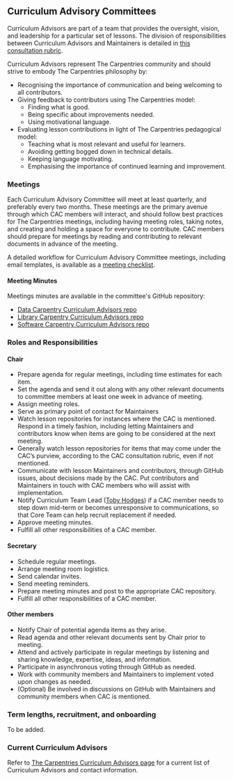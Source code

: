 ## Curriculum Advisory Committees

Curriculum Advisors are part of a team that provides the oversight, vision, and leadership for a particular set of lessons.
The division of responsibilities between Curriculum Advisors and Maintainers is detailed 
in [this consultation rubric](https://docs.carpentries.org/topic_folders/lesson_development/cac-consult-rubric.html).

Curriculum Advisors represent The Carpentries community and should strive to embody The Carpentries philosophy by:

- Recognising the importance of communication and being welcoming to all contributors.
- Giving feedback to contributors using The Carpentries model:
  -  Finding what is good. 
  -  Being specific about improvements needed. 
  -  Using motivational language.
- Evaluating lesson contributions in light of The Carpentries pedagogical model:
  - Teaching what is most relevant and useful for learners.
  - Avoiding getting bogged down in technical details.
  - Keeping language motivating.
  - Emphasising the importance of continued learning and improvement.

### Meetings
Each Curriculum Advisory Committee will meet at least quarterly, and preferably every two months. These meetings are the primary avenue through which CAC members will interact, and should follow best practices for The Carpentries meetings, including having meeting roles, taking notes, and creating and holding a space for everyone to contribute. CAC members should prepare for meetings by reading and contributing to relevant documents in advance of the meeting. 

A detailed workflow for Curriculum Advisory Committee meetings, including email templates, is available as a [meeting checklist](CAC_meeting_checklist.md).

#### Meeting Minutes
Meetings minutes are available in the committee's GitHub repository:

- [Data Carpentry Curriculum Advisors repo](https://github.com/datacarpentry/curriculum-advisors)
- [Library Carpentry Curriculum Advisors repo](https://github.com/LibraryCarpentry/curriculum-advisors)
- [Software Carpentry Curriculum Advisors repo](https://github.com/swcarpentry/curriculum-advisors)

### Roles and Responsibilities

#### Chair
- Prepare agenda for regular meetings, including time estimates for each item.
- Set the agenda and send it out along with any other relevant documents to committee members at least one week in advance of meeting.
- Assign meeting roles.
- Serve as primary point of contact for Maintainers
- Watch lesson repositories for instances where the CAC is mentioned. Respond in a timely fashion, including letting Maintainers and contributors know when items are going to be considered at the next meeting.
- Generally watch lesson repositories for items that may come under the CAC’s purview, according to the CAC consultation rubric, even if not mentioned.
- Communicate with lesson Maintainers and contributors, through GitHub issues, about decisions made by the CAC. Put contributors and Maintainers in touch with CAC members who will assist with implementation. 
- Notify Curriculum Team Lead ([Toby Hodges](mailto:tobyhodges@carpentries.org)) if a CAC member needs to step down mid-term or becomes unresponsive to communications, so that Core Team can help recruit replacement if needed. 
- Approve meeting minutes. 
- Fulfill all other responsibilities of a CAC member. 

#### Secretary
- Schedule regular meetings. 
- Arrange meeting room logistics. 
- Send calendar invites. 
- Send meeting reminders. 
- Prepare meeting minutes and post to the appropriate CAC repository. 
- Fulfill all other responsibilities of a CAC member. 

#### Other members
- Notify Chair of potential agenda items as they arise.
- Read agenda and other relevant documents sent by Chair prior to meeting.
- Attend and actively participate in regular meetings by listening and sharing knowledge, expertise, ideas, and information.
- Participate in asynchronous voting through GitHub as needed. 
- Work with community members and Maintainers to implement voted upon changes as needed.
- (Optional) Be involved in discussions on GitHub with Maintainers and community members when CAC is mentioned. 

### Term lengths, recruitment, and onboarding

To be added. 

### Current Curriculum Advisors

Refer to [The Carpentries Curriculum Advisors page](https://carpentries.org/curriculum-advisors/) for a current list of Curriculum Advisors and contact information.

